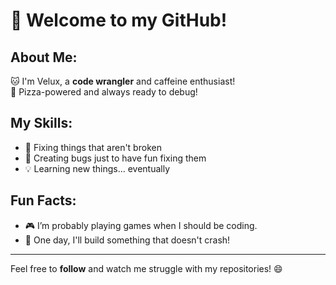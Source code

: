 # 👋 Welcome to my GitHub!

## About Me:
🐱 I'm Velux, a **code wrangler** and caffeine enthusiast!  
🍕 Pizza-powered and always ready to debug!

## My Skills:
- 🔧 Fixing things that aren't broken
- 🐛 Creating bugs just to have fun fixing them
- 💡 Learning new things... eventually

## Fun Facts:
- 🎮 I’m probably playing games when I should be coding.
- 🚀 One day, I'll build something that doesn't crash!

---

Feel free to **follow** and watch me struggle with my repositories! 😄


<!---
Velux78/Velux78 is a ✨ special ✨ repository because its `README.md` (this file) appears on your GitHub profile.
You can click the Preview link to take a look at your changes.
--->

